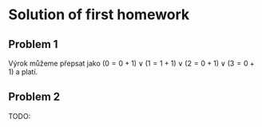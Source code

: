 # Solution of first homework

## Problem 1

Výrok můžeme přepsat jako $(0 = 0 + 1) \vee (1 = 1 + 1) \vee (2 = 0 + 1) \vee (3 = 0 + 1)$ a platí.

## Problem 2

TODO: 